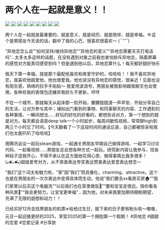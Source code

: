 # 两个人在一起就是意义！！

![](img/3fe901bf-f5b5-4dc8-9bc9-5677469fcf27.jpg)
![](img/a0478e5b-e60e-4879-b53e-1361bde9d187.jpg)
![](img/dc72b00f-2e15-498c-9b3a-06cbaf41d6f0.jpg)
![](img/6cf36b41-6bf0-4f8b-8e7c-48da1bbe6eef.jpg)
![](img/ee112072-75da-44d1-b7d8-2f4f6cb01a5c.jpg)
![](img/216b2ece-0d09-4f05-945a-50520ce6474c.jpg)
![](img/6181a092-3d4d-4e73-b65a-8d47dbbdeb86.jpg)
![](img/7b632473-2f99-4f31-b232-da9beac7c80f.jpg)
![](img/dc6c5914-a6eb-4681-98b2-d79b4874657a.jpg)

两个人在一起就是最重要的、就是意义、就是经历、就是陪伴、就是幸福。☀️这个是男朋友今天说的话，戳中了我的心巴，很喜欢很喜欢～ (*¯︶¯*)
 
“异地恋怎么谈”“如何坚持/维持异地恋”“异地恋的意义”“异地恋需要天天打电话吗”...太多太多这样的话题，在没有遇到对象之前我也害怕排斥异地恋，隔着屏幕的感觉对方能真切感受到吗？但是遇到他以后，异地恋算什么！每天都好甜好快乐
 
我天下第一幸福，就是那个最配他喜欢和疼爱守护的，哈哈哈！！我不喜欢异地恋，我喜欢他超爱他，他也很爱我。他也说没有异地恋的感觉，很亲近！见面也没有陌生感，熟络的拉手手贴贴～
我爱用波浪号，男朋友被我影响跟我聊天也会使用，各种存我的表情包还嫌弃我好久不更新，哼哼
 
不在一个城市，那就每天从起床那一刻开始，朦朦胧胧道一声早安，开始分享自己的生活，让对方参与其中；诸如出门看到的事物、和同事聊天的内容、工作遇到的各种事情、一瞬间想法......好玩的好吃的好看的，都想告诉对方，第一个想到的就是对方。每天都会语音deep talk一个小时起步，每周间歇性视频，常常聊high到两三个小时忘了时间。【今天翻看了一下这段时间的通话记录，自己都被惊呆啦我们也太能叭叭了哈哈哈】
 
用腾讯会议一起玩steam游戏、一起通关男朋友早期自己做得游戏、一起学习讨论代码、一起看视频......男朋友总会想各种方式一起玩，研究新内容让我参与，找各种段子逗我开心，不得不承认在这方面他花得心思、做得事情比我多很多！(⁎⁍̴̛ᴗ⁍̴̛⁎)超级爱夸对方，从不吝啬表达夸奖表达赞美表达爱意表达想念～
 
“我们”这个词太有魅力啦，“家”因“我们”而具像化，charming、attractive。这个也是在男朋友的一次次表达中变得具体而生动，他说“我们要去xx看房买房🏠”“我们家里以后买这个电器洗”“以后我们也在家里做饭🍳”“要和宝宝走很远，陪你看各种风景🚗”“我会更努力，让宝宝更幸福”... 因为他，对未来我更加期待期盼期望，充满了无限的遐想和动力！！
 
已经买好12月去找男朋友的机票✈️给他过生日，接下来的日子更有盼头啦～嗷嗷，元旦一起迎接更好的2025，享受2025的第一个拥抱第一个假期！
#异地恋  #甜甜的恋爱 #恋爱记录 #分享欲